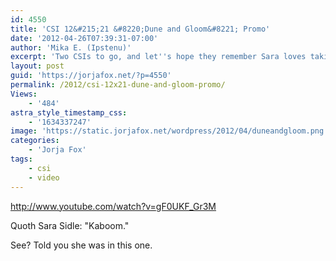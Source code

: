 ```yaml
---
id: 4550
title: 'CSI 12&#215;21 &#8220;Dune and Gloom&#8221; Promo'
date: '2012-04-26T07:39:31-07:00'
author: 'Mika E. (Ipstenu)'
excerpt: 'Two CSIs to go, and let''s hope they remember Sara loves taking apart cars.'
layout: post
guid: 'https://jorjafox.net/?p=4550'
permalink: /2012/csi-12x21-dune-and-gloom-promo/
Views:
    - '484'
astra_style_timestamp_css:
    - '1634337247'
image: 'https://static.jorjafox.net/wordpress/2012/04/duneandgloom.png'
categories:
    - 'Jorja Fox'
tags:
    - csi
    - video
---
```


http://www.youtube.com/watch?v=gF0UKF_Gr3M

Quoth Sara Sidle: "Kaboom."

See? Told you she was in this one.